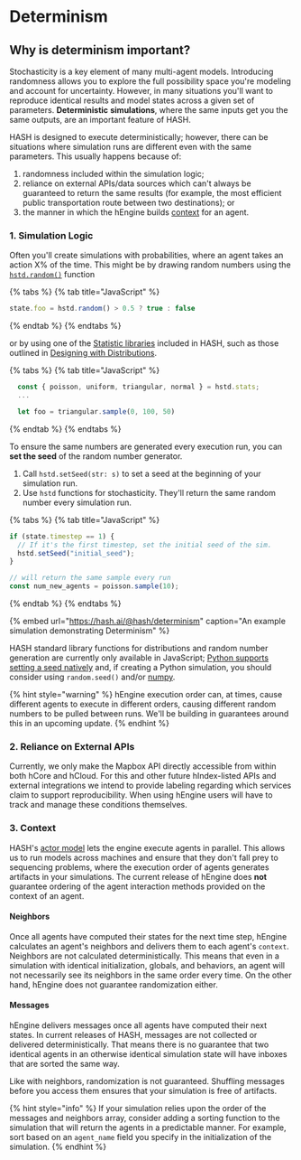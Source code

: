 # Determinism

## Why is determinism important?

Stochasticity is a key element of many multi-agent models. Introducing randomness allows you to explore the full possibility space you're modeling and account for uncertainty. However, in many situations you'll want to reproduce identical results and model states across a given set of parameters. **Deterministic** **simulations**, where the same inputs get you the same outputs, are an important feature of HASH.

HASH is designed to execute deterministically; however, there can be situations where simulation runs are different even with the same parameters. This usually happens because of:

1. randomness included within the simulation logic;
2. reliance on external APIs/data sources which can't always be guaranteed to return the same results \(for example, the most efficient public transportation route between two destinations\); or
3. the manner in which the hEngine builds [context](../creating-simulations/anatomy-of-an-agent/context.md) for an agent.

### 1. Simulation Logic

Often you'll create simulations with probabilities, where an agent takes an action X% of the time. This might be by drawing random numbers using the [`hstd.random()`](../creating-simulations/libraries/hash/random.md#random) function

{% tabs %}
{% tab title="JavaScript" %}
```javascript
state.foo = hstd.random() > 0.5 ? true : false
```
{% endtab %}
{% endtabs %}

or by using one of the [Statistic libraries](../creating-simulations/libraries/#hash-standard-library) included in HASH, such as those outlined in [Designing with Distributions](../concepts/designing-with-distributions.md).

{% tabs %}
{% tab title="JavaScript" %}
```javascript
  const { poisson, uniform, triangular, normal } = hstd.stats;
  ...

  let foo = triangular.sample(0, 100, 50)
```
{% endtab %}
{% endtabs %}

To ensure the same numbers are generated every execution run, you can **set the seed** of the random number generator.

1. Call `hstd.setSeed(str: s)` to set a seed at the beginning of your simulation run. 
2. Use `hstd` functions for stochasticity. They'll return the same random number every simulation run.

{% tabs %}
{% tab title="JavaScript" %}
```javascript
if (state.timestep == 1) {
  // If it's the first timestep, set the initial seed of the sim.
  hstd.setSeed("initial_seed");
}

// will return the same sample every run
const num_new_agents = poisson.sample(10);
```
{% endtab %}
{% endtabs %}

{% embed url="https://hash.ai/@hash/determinism" caption="An example simulation demonstrating Determinism" %}

HASH standard library functions for distributions and random number generation are currently only available in JavaScript; [Python supports setting a seed natively](https://docs.python.org/3/library/random.html) and, if creating a Python simulation, you should consider using `random.seed()` and/or [numpy](../creating-simulations/libraries/python-packages.md).

{% hint style="warning" %}
hEngine execution order can, at times, cause different agents to execute in different orders, causing different random numbers to be pulled between runs. We'll be building in guarantees around this in an upcoming update.
{% endhint %}

### 2. Reliance on External APIs

Currently, we only make the Mapbox API directly accessible from within both hCore and hCloud. For this and other future hIndex-listed APIs and external integrations we intend to provide labeling regarding which services claim to support reproducibility. When using hEngine users will have to track and manage these conditions themselves.

### 3. Context

HASH's [actor model](https://hash.ai/wiki/actor-model) lets the engine execute agents in parallel. This allows us to run models across machines and ensure that they don't fall prey to sequencing problems, where the execution order of agents generates artifacts in your simulations. The current release of hEngine does **not** guarantee ordering of the agent interaction methods provided on the context of an agent.

#### Neighbors

Once all agents have computed their states for the next time step, hEngine calculates an agent's neighbors and delivers them to each agent's `context`. Neighbors are not calculated deterministically. This means that even in a simulation with identical initialization, globals, and behaviors, an agent will not necessarily see its neighbors in the same order every time. On the other hand, hEngine does not guarantee randomization either.

#### Messages

hEngine delivers messages once all agents have computed their next states. In current releases of HASH, messages are not collected or delivered deterministically. That means there is no guarantee that two identical agents in an otherwise identical simulation state will have inboxes that are sorted the same way.

Like with neighbors, randomization is not guaranteed. Shuffling messages before you access them ensures that your simulation is free of artifacts.

{% hint style="info" %}
If your simulation relies upon the order of the messages and neighbors array, consider adding a sorting function to the simulation that will return the agents in a predictable manner. For example, sort based on an `agent_name` field you specify in the initialization of the simulation.
{% endhint %}

